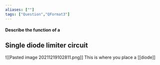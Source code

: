 ```yaml
---
aliases: [""]
tags: ["Question","QFormat3"]
---
```


#### Describe the function of a
## Single diode limiter circuit
![[Pasted image 20211219102811.png]]
This is where you place a [[diode]]